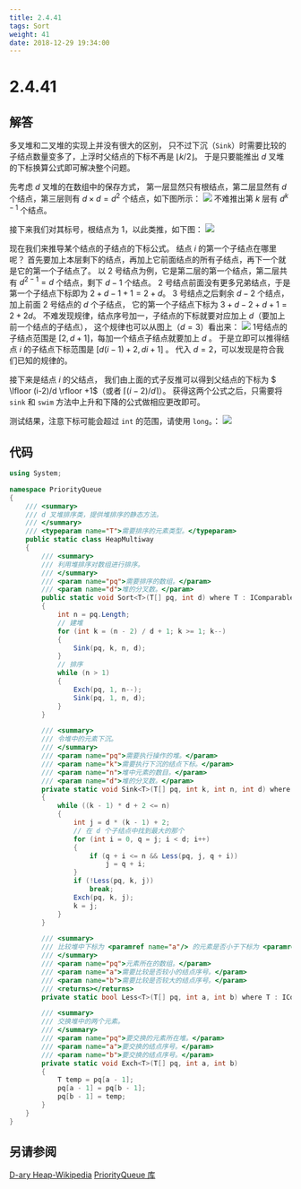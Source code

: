 ```yaml
---
title: 2.4.41
tags: Sort
weight: 41
date: 2018-12-29 19:34:00
---
```


# 2.4.41


## 解答

多叉堆和二叉堆的实现上并没有很大的区别，
只不过下沉（`Sink`）时需要比较的子结点数量变多了，上浮时父结点的下标不再是 $\lfloor k /2 \rfloor$。
于是只要能推出 $d$ 叉堆的下标换算公式即可解决整个问题。

先考虑 $d$ 叉堆的在数组中的保存方式，
第一层显然只有根结点，第二层显然有 $d$ 个结点，第三层则有 $d \times d=d^2$ 个结点，如下图所示：
![](/resources/2.4.41/1.png)
不难推出第 $k$ 层有 $d^{k-1}$ 个结点。

接下来我们对其标号，根结点为 1，以此类推，如下图：
![](/resources/2.4.41/2.png)

现在我们来推导某个结点的子结点的下标公式。
结点 $i$ 的第一个子结点在哪里呢？
首先要加上本层剩下的结点，再加上它前面结点的所有子结点，再下一个就是它的第一个子结点了。
以 2 号结点为例，它是第二层的第一个结点，第二层共有 $d^{2-1}=d$ 个结点，剩下 $d-1$ 个结点。
2 号结点前面没有更多兄弟结点，于是第一个子结点下标即为 $2 + d - 1 + 1= 2 + d$。
3 号结点之后剩余 $d-2$ 个结点，加上前面 2 号结点的 $d$ 个子结点，
它的第一个子结点下标为 $3+d-2+d+1= 2+2d$。
不难发现规律，结点序号加一，子结点的下标就要对应加上 $d$（要加上前一个结点的子结点），
这个规律也可以从图上（$d=3$）看出来：
![](/resources/2.4.41/3.png)
1号结点的子结点范围是 $[2,d+1]$，每加一个结点子结点就要加上 $d$ 。
于是立即可以推得结点 $i$ 的子结点下标范围是 $[d(i-1)+2,di+1]$ 。
代入 $d=2$，可以发现是符合我们已知的规律的。

接下来是结点 $i$ 的父结点，
我们由上面的式子反推可以得到父结点的下标为 $ \lfloor (i-2)/d \rfloor +1$（或者 $\lceil (i-2)/d \rceil$）。
获得这两个公式之后，只需要将 `sink` 和 `swim` 方法中上升和下降的公式做相应更改即可。

测试结果，注意下标可能会超过 `int` 的范围，请使用 `long`。：
![](/resources/2.4.41/4.png)

## 代码

```csharp
using System;

namespace PriorityQueue
{
    /// <summary>
    /// d 叉堆排序类，提供堆排序的静态方法。
    /// </summary>
    /// <typeparam name="T">需要排序的元素类型。</typeparam>
    public static class HeapMultiway
    {
        /// <summary>
        /// 利用堆排序对数组进行排序。
        /// </summary>
        /// <param name="pq">需要排序的数组。</param>
        /// <param name="d">堆的分叉数。</param>
        public static void Sort<T>(T[] pq, int d) where T : IComparable<T>
        {
            int n = pq.Length;
            // 建堆
            for (int k = (n - 2) / d + 1; k >= 1; k--)
            {
                Sink(pq, k, n, d);
            }
            // 排序
            while (n > 1)
            {
                Exch(pq, 1, n--);
                Sink(pq, 1, n, d);
            }
        }

        /// <summary>
        /// 令堆中的元素下沉。
        /// </summary>
        /// <param name="pq">需要执行操作的堆。</param>
        /// <param name="k">需要执行下沉的结点下标。</param>
        /// <param name="n">堆中元素的数目。</param>
        /// <param name="d">堆的分叉数。</param>
        private static void Sink<T>(T[] pq, int k, int n, int d) where T : IComparable<T>
        {
            while ((k - 1) * d + 2 <= n)
            {
                int j = d * (k - 1) + 2;
                // 在 d 个子结点中找到最大的那个
                for (int i = 0, q = j; i < d; i++)
                {
                    if (q + i <= n && Less(pq, j, q + i))
                        j = q + i;
                }
                if (!Less(pq, k, j))
                    break;
                Exch(pq, k, j);
                k = j;
            }
        }

        /// <summary>
        /// 比较堆中下标为 <paramref name="a"/> 的元素是否小于下标为 <paramref name="b"/> 的元素。
        /// </summary>
        /// <param name="pq">元素所在的数组。</param>
        /// <param name="a">需要比较是否较小的结点序号。</param>
        /// <param name="b">需要比较是否较大的结点序号。</param>
        /// <returns></returns>
        private static bool Less<T>(T[] pq, int a, int b) where T : IComparable<T> => pq[a - 1].CompareTo(pq[b - 1]) < 0;

        /// <summary>
        /// 交换堆中的两个元素。
        /// </summary>
        /// <param name="pq">要交换的元素所在堆。</param>
        /// <param name="a">要交换的结点序号。</param>
        /// <param name="b">要交换的结点序号。</param>
        private static void Exch<T>(T[] pq, int a, int b)
        {
            T temp = pq[a - 1];
            pq[a - 1] = pq[b - 1];
            pq[b - 1] = temp;
        }
    }
}
```

## 另请参阅

[D-ary Heap-Wikipedia](https://en.wikipedia.org/wiki/D-ary_heap)
[PriorityQueue 库](https://github.com/ikesnowy/Algorithms-4th-Edition-in-Csharp/tree/master/2%20Sorting/2.4/PriorityQueue)
